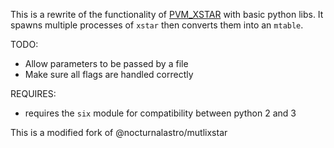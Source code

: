 This is a rewrite of the functionality of [PVM_XSTAR](http://space.mit.edu/cxc/pvm_xstar/) with basic python libs.
It spawns multiple processes of `xstar` then converts them into an `mtable`.

TODO:
* Allow parameters to be passed by a file
* Make sure all flags are handled correctly

REQUIRES:
  * requires the `six` module for compatibility between python 2 and 3
  
  
  This is a modified fork of @nocturnalastro/mutlixstar
  
